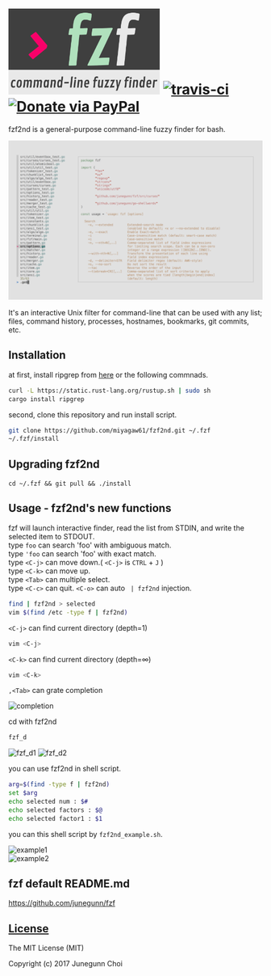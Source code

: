 <img src="https://raw.githubusercontent.com/junegunn/i/master/fzf.png" height="170" alt="fzf - a command-line fuzzy finder"> [![travis-ci](https://travis-ci.org/junegunn/fzf.svg?branch=master)](https://travis-ci.org/junegunn/fzf) [![Donate via PayPal](https://img.shields.io/badge/Donate-PayPal-green.svg)](https://www.paypal.com/cgi-bin/webscr?cmd=_s-xclick&hosted_button_id=EKYAW9PGKPD2N)
===

fzf2nd is a general-purpose command-line fuzzy finder for bash.

<img src="https://raw.githubusercontent.com/junegunn/i/master/fzf-preview.png" width=640>

It's an interactive Unix filter for command-line that can be used with any
list; files, command history, processes, hostnames, bookmarks, git commits,
etc.

Installation
------------

at first, install ripgrep from [here](https://github.com/BurntSushi/ripgrep/releases) or the following commnads.

```sh
curl -L https://static.rust-lang.org/rustup.sh | sudo sh
cargo install ripgrep
```

second, clone this repository and run install script.

```sh
git clone https://github.com/miyagaw61/fzf2nd.git ~/.fzf
~/.fzf/install
```

Upgrading fzf2nd
-------------

```
cd ~/.fzf && git pull && ./install
```

Usage - fzf2nd's new functions
-----

fzf will launch interactive finder, read the list from STDIN, and write the selected item to STDOUT.  
type `foo` can search 'foo' with ambiguous match.  
type `'foo` can search 'foo' with exact match.  
type `<C-j>` can move down.( `<C-j>` is `CTRL` + `J` )  
type `<C-k>` can move up.  
type `<Tab>` can multiple select.  
type `<C-c>` can quit.
`<C-o>` can auto ` | fzf2nd` injection.

```sh
find | fzf2nd > selected
vim $(find /etc -type f | fzf2nd)
```

`<C-j>` can find current directory (depth=1)  

```sh
vim <C-j>
```

`<C-k>` can find current directory (depth=∞)

```sh
vim <C-k>
```

`,<Tab>` can grate completion

![completion](https://i.imgur.com/n7gyYR0.png)

cd with fzf2nd

```sh
fzf_d
```

![fzf_d1](https://i.imgur.com/QtUDpQ2.png)
![fzf_d2](https://i.imgur.com/SnMNZph.png)

you can use fzf2nd in shell script.  

```sh
arg=$(find -type f | fzf2nd)
set $arg
echo selected num : $#
echo selected factors : $@
echo selected factor1 : $1
```

you can this shell script by `fzf2nd_example.sh`.

![example1](https://i.imgur.com/gwYjmC2.png)  
![example2](https://i.imgur.com/C6a2yCk.png)

fzf default README.md
---------------------

https://github.com/junegunn/fzf


[License](LICENSE)
------------------

The MIT License (MIT)

Copyright (c) 2017 Junegunn Choi
